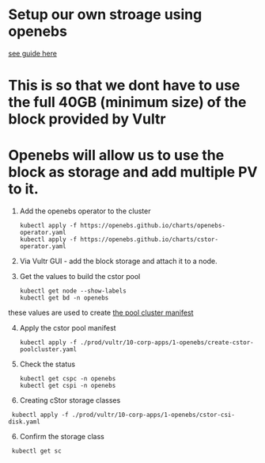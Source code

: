 # Setup our own stroage using openebs
[see guide here](https://openebs.io/docs/user-guides/cstor)

#  This is so that we dont have to use the full 40GB (minimum size) of the block provided by Vultr
#  Openebs will allow us to use the block as storage and add multiple PV to it.

1. Add the openebs operator to the cluster
   ```
   kubectl apply -f https://openebs.github.io/charts/openebs-operator.yaml
   kubectl apply -f https://openebs.github.io/charts/cstor-operator.yaml
   ```

2. Via Vultr GUI - add the block storage and attach it to a node.

3. Get the values to build the cstor pool
   ```
   kubectl get node --show-labels
   kubectl get bd -n openebs
   ```
  these values are used to create [the pool cluster manifest](./create-cstor-poolcluster.yaml)


4. Apply the cstor pool manifest
   ```
   kubectl apply -f ./prod/vultr/10-corp-apps/1-openebs/create-cstor-poolcluster.yaml
   ```

5. Check the status
   ```
   kubectl get cspc -n openebs
   kubectl get cspi -n openebs
   ```

6. Creating cStor storage classes
  ```
   kubectl apply -f ./prod/vultr/10-corp-apps/1-openebs/cstor-csi-disk.yaml
   ```

6. Confirm the storage class 
  ```
   kubectl get sc
   ```